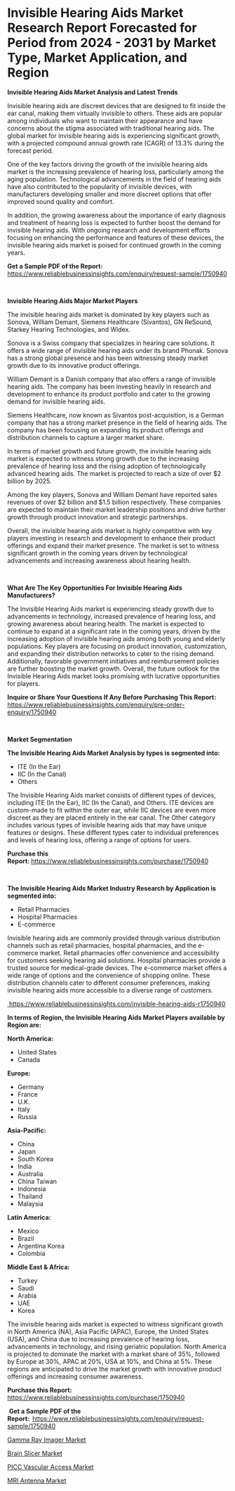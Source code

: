 <p><h1>Invisible Hearing Aids Market Research Report Forecasted for Period from 2024 -  2031 by Market Type, Market Application, and Region</h1></p><p><strong>Invisible Hearing Aids Market Analysis and Latest Trends</strong></p>
<p><p>Invisible hearing aids are discreet devices that are designed to fit inside the ear canal, making them virtually invisible to others. These aids are popular among individuals who want to maintain their appearance and have concerns about the stigma associated with traditional hearing aids. The global market for invisible hearing aids is experiencing significant growth, with a projected compound annual growth rate (CAGR) of 13.3% during the forecast period.</p><p>One of the key factors driving the growth of the invisible hearing aids market is the increasing prevalence of hearing loss, particularly among the aging population. Technological advancements in the field of hearing aids have also contributed to the popularity of invisible devices, with manufacturers developing smaller and more discreet options that offer improved sound quality and comfort.</p><p>In addition, the growing awareness about the importance of early diagnosis and treatment of hearing loss is expected to further boost the demand for invisible hearing aids. With ongoing research and development efforts focusing on enhancing the performance and features of these devices, the invisible hearing aids market is poised for continued growth in the coming years.</p></p>
<p><strong>Get a Sample PDF of the Report:&nbsp;</strong> <a href="https://www.reliablebusinessinsights.com/enquiry/request-sample/1750940">https://www.reliablebusinessinsights.com/enquiry/request-sample/1750940</a></p>
<p>&nbsp;</p>
<p><strong>Invisible Hearing Aids Major Market Players</strong></p>
<p><p>The invisible hearing aids market is dominated by key players such as Sonova, William Demant, Siemens Healthcare (Sivantos), GN ReSound, Starkey Hearing Technologies, and Widex. </p><p>Sonova is a Swiss company that specializes in hearing care solutions. It offers a wide range of invisible hearing aids under its brand Phonak. Sonova has a strong global presence and has been witnessing steady market growth due to its innovative product offerings.</p><p>William Demant is a Danish company that also offers a range of invisible hearing aids. The company has been investing heavily in research and development to enhance its product portfolio and cater to the growing demand for invisible hearing aids.</p><p>Siemens Healthcare, now known as Sivantos post-acquisition, is a German company that has a strong market presence in the field of hearing aids. The company has been focusing on expanding its product offerings and distribution channels to capture a larger market share.</p><p>In terms of market growth and future growth, the invisible hearing aids market is expected to witness strong growth due to the increasing prevalence of hearing loss and the rising adoption of technologically advanced hearing aids. The market is projected to reach a size of over $2 billion by 2025.</p><p>Among the key players, Sonova and William Demant have reported sales revenues of over $2 billion and $1.5 billion respectively. These companies are expected to maintain their market leadership positions and drive further growth through product innovation and strategic partnerships.</p><p>Overall, the invisible hearing aids market is highly competitive with key players investing in research and development to enhance their product offerings and expand their market presence. The market is set to witness significant growth in the coming years driven by technological advancements and increasing awareness about hearing health.</p></p>
<p>&nbsp;</p>
<p><strong>What Are The Key Opportunities For Invisible Hearing Aids Manufacturers?</strong></p>
<p><p>The Invisible Hearing Aids market is experiencing steady growth due to advancements in technology, increased prevalence of hearing loss, and growing awareness about hearing health. The market is expected to continue to expand at a significant rate in the coming years, driven by the increasing adoption of invisible hearing aids among both young and elderly populations. Key players are focusing on product innovation, customization, and expanding their distribution networks to cater to the rising demand. Additionally, favorable government initiatives and reimbursement policies are further boosting the market growth. Overall, the future outlook for the Invisible Hearing Aids market looks promising with lucrative opportunities for players.</p></p>
<p><strong>Inquire or Share Your Questions If Any Before Purchasing This Report:</strong> <a href="https://www.reliablebusinessinsights.com/enquiry/pre-order-enquiry/1750940">https://www.reliablebusinessinsights.com/enquiry/pre-order-enquiry/1750940</a></p>
<p>&nbsp;</p>
<p><strong>Market Segmentation</strong></p>
<p><strong>The Invisible Hearing Aids Market Analysis by types is segmented into:</strong></p>
<p><ul><li>ITE (In the Ear)</li><li>IIC (In the Canal)</li><li>Others</li></ul></p>
<p><p>The Invisible Hearing Aids market consists of different types of devices, including ITE (In the Ear), IIC (In the Canal), and Others. ITE devices are custom-made to fit within the outer ear, while IIC devices are even more discreet as they are placed entirely in the ear canal. The Other category includes various types of invisible hearing aids that may have unique features or designs. These different types cater to individual preferences and levels of hearing loss, offering a range of options for users.</p></p>
<p><strong>Purchase this Report:&nbsp;</strong><a href="https://www.reliablebusinessinsights.com/purchase/1750940">https://www.reliablebusinessinsights.com/purchase/1750940</a></p>
<p>&nbsp;</p>
<p><strong>The Invisible Hearing Aids Market Industry Research by Application is segmented into:</strong></p>
<p><ul><li>Retail Pharmacies</li><li>Hospital Pharmacies</li><li>E-commerce</li></ul></p>
<p><p>Invisible hearing aids are commonly provided through various distribution channels such as retail pharmacies, hospital pharmacies, and the e-commerce market. Retail pharmacies offer convenience and accessibility for customers seeking hearing aid solutions. Hospital pharmacies provide a trusted source for medical-grade devices. The e-commerce market offers a wide range of options and the convenience of shopping online. These distribution channels cater to different consumer preferences, making invisible hearing aids more accessible to a diverse range of customers.</p></p>
<p><a href="https://www.reliablebusinessinsights.com/invisible-hearing-aids-r1750940">&nbsp;https://www.reliablebusinessinsights.com/invisible-hearing-aids-r1750940</a></p>
<p><strong>In terms of Region, the Invisible Hearing Aids Market Players available by Region are:</strong></p>
<p>
    <p> <strong> North America: </strong>
        <ul>
            <li>United States</li>
            <li>Canada</li>
        </ul>
        </p> 
    <p> <strong> Europe: </strong>
        <ul>
            <li>Germany</li>
            <li>France</li>
            <li>U.K.</li>
            <li>Italy</li>
            <li>Russia</li>
        </ul>
        </p> 
    <p> <strong> Asia-Pacific: </strong>
        <ul>
            <li>China</li>
            <li>Japan</li>
            <li>South Korea</li>
            <li>India</li>
            <li>Australia</li>
            <li>China Taiwan</li>
            <li>Indonesia</li>
            <li>Thailand</li>
            <li>Malaysia</li>
        </ul>
        </p> 
    <p> <strong> Latin America: </strong>
        <ul>
            <li>Mexico</li>
            <li>Brazil</li>
            <li>Argentina Korea</li>
            <li>Colombia</li>
        </ul>
        </p> 
    <p> <strong> Middle East & Africa: </strong>
        <ul>
            <li>Turkey</li>
            <li>Saudi</li>
            <li>Arabia</li>
            <li>UAE</li>
            <li>Korea</li>
        </ul>
    </p>
    </p>
<p><p>The invisible hearing aids market is expected to witness significant growth in North America (NA), Asia Pacific (APAC), Europe, the United States (USA), and China due to increasing prevalence of hearing loss, advancements in technology, and rising geriatric population. North America is projected to dominate the market with a market share of 35%, followed by Europe at 30%, APAC at 20%, USA at 10%, and China at 5%. These regions are anticipated to drive the market growth with innovative product offerings and increasing consumer awareness.</p></p>
<p><strong>Purchase this Report: </strong><a href="https://www.reliablebusinessinsights.com/purchase/1750940">https://www.reliablebusinessinsights.com/purchase/1750940</a></p>
<p>&nbsp;<strong>Get a Sample PDF of the Report:&nbsp;&nbsp;</strong><a href="https://www.reliablebusinessinsights.com/enquiry/request-sample/1750940">https://www.reliablebusinessinsights.com/enquiry/request-sample/1750940</a></p>
<p><strong></strong></p>
<p><p><a href="https://github.com/BurtonGALEN/Market-Research-Report-List-1/blob/main/gamma-ray-imager-market.md">Gamma Ray Imager Market</a></p><p><a href="https://github.com/nusratjahan12006/Market-Research-Report-List-2/blob/main/brain-slicer-market.md">Brain Slicer Market</a></p><p><a href="https://github.com/hlspriggs/Market-Research-Report-List-1/blob/main/picc-vascular-access-market.md">PICC Vascular Access Market</a></p><p><a href="https://github.com/VincentButlerjXXf/Market-Research-Report-List-1/blob/main/mri-antenna-market.md">MRI Antenna Market</a></p></p>